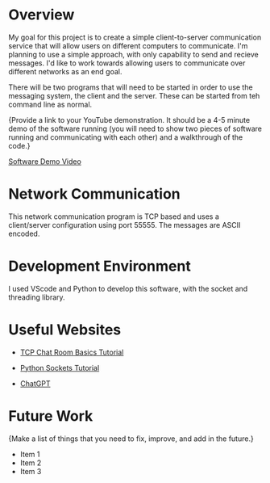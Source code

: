 # Overview

My goal for this project is to create a simple client-to-server communication service that will allow users on different computers to communicate. I'm planning to use a simple approach, with only capability to send and recieve messages. I'd like to work towards allowing users to communicate over different networks as an end goal.

There will be two programs that will need to be started in order to use the messaging system, the client and the server. These can be started from teh command line as normal.

{Provide a link to your YouTube demonstration.  It should be a 4-5 minute demo of the software running (you will need to show two pieces of software running and communicating with each other) and a walkthrough of the code.}

[Software Demo Video](http://youtube.link.goes.here)

# Network Communication

This network communication program is TCP based and uses a client/server configuration using port 55555. The messages are ASCII encoded.


# Development Environment

I used VScode and Python to develop this software, with the socket and threading library.

# Useful Websites

* [TCP Chat Room Basics Tutorial](https://www.youtube.com/watch?v=3UOyky9sEQY)
* [Python Sockets Tutorial](https://www.youtube.com/watch?v=YwWfKitB8aA)

* [ChatGPT](https://chatgpt.com)

# Future Work

{Make a list of things that you need to fix, improve, and add in the future.}
* Item 1
* Item 2
* Item 3
